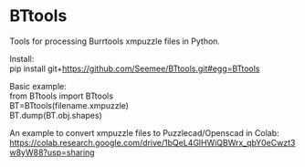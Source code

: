 # BTtools
Tools for processing Burrtools xmpuzzle files in Python.

Install:<br/>
pip install git+https://github.com/Seemee/BTtools.git#egg=BTtools

Basic example:<br/>
from BTtools import BTtools<br/>
BT=BTtools(filename.xmpuzzle)<br/>
BT.dump(BT.obj.shapes)<br/>

An example to convert xmpuzzle files to Puzzlecad/Openscad in Colab:
https://colab.research.google.com/drive/1bQeL4GlHWiQBWrx_qbY0eCwzt3w8yW88?usp=sharing
